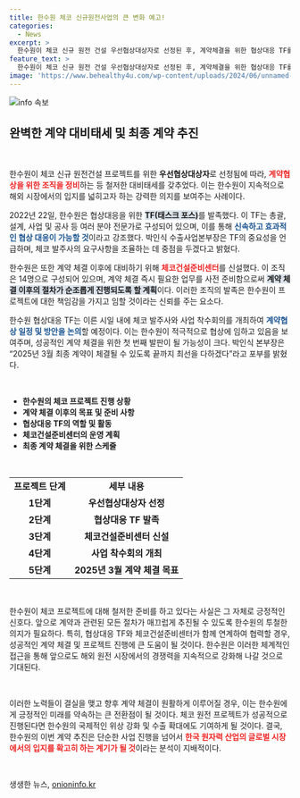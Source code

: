 ```yaml
---
title: 한수원 체코 신규원전사업의 큰 변화 예고!
categories:
  - News
excerpt: >
  한수원이 체코 신규 원전 건설 우선협상대상자로 선정된 후, 계약체결을 위한 협상대응 TF를 발족하며 본격적인 준비에 나섰다. 2025년 3월 최종 계약 목표, 체코 발주사와의 협상도 빠르게 진행될 예정이다.
feature_text: >
  한수원이 체코 신규 원전 건설 우선협상대상자로 선정된 후, 계약체결을 위한 협상대응 TF를 발족하며 본격적인 준비에 나섰다. 2025년 3월 최종 계약 목표, 체코 발주사와의 협상도 빠르게 진행될 예정이다.
image: 'https://www.behealthy4u.com/wp-content/uploads/2024/06/unnamed-file.png'
---
```


<p><img src="https://www.behealthy4u.com/wp-content/uploads/2024/06/unnamed-file.png" alt="info 속보" /></p>

<h2 data-ke-size="size26">완벽한 계약 대비태세 및 최종 계약 추진</h2>

<p data-ke-size="size16">&nbsp;</p>

<p data-ke-size="size16">한수원이 체코 신규 원전건설 프로젝트를 위한 <b>우선협상대상자</b>로 선정됨에 따라, <b><span style="color: #ee2323;">계약협상을 위한 조직을 정비</span></b>하는 등 철저한 대비태세를 갖추었다. 이는 한수원이 지속적으로 해외 시장에서의 입지를 넓히고자 하는 강력한 의지를 보여주는 사례이다.</p>

<p data-ke-size="size16">2022년 22일, 한수원은 협상대응을 위한 <b><span style="background-color: #21538527;">TF(태스크 포스)</span></b>를 발족했다. 이 TF는 총괄, 설계, 사업 및 공사 등 여러 분야 전문가로 구성되어 있으며, 이를 통해 <b><span style="color: #1a5490;">신속하고 효과적인 협상 대응이 가능할 것</span></b>이라고 강조했다. 박인식 수출사업본부장은 TF의 중요성을 언급하며, 체코 발주사의 요구사항을 조율하는 데 중점을 두겠다고 밝혔다.</p>

<p data-ke-size="size16">한수원은 또한 계약 체결 이후에 대비하기 위해 <b><span style="color: #ee2323;">체코건설준비센터</span></b>를 신설했다. 이 조직은 14명으로 구성되어 있으며, 계약 체결 즉시 필요한 업무를 사전 준비함으로써 <b><span style="background-color: #21538527;">계약 체결 이후의 절차가 순조롭게 진행되도록 할 계획</span></b>이다. 이러한 조직의 발족은 한수원이 프로젝트에 대한 책임감을 가지고 임할 것이라는 신뢰를 주는 요소다.</p>

<p data-ke-size="size16">한수원 협상대응 TF는 이른 시일 내에 체코 발주사와 사업 착수회의를 개최하여 <b><span style="color: #1a5490;">계약협상 일정 및 방안을 논의</span></b>할 예정이다. 이는 한수원이 적극적으로 협상에 임하고 있음을 보여주며, 성공적인 계약 체결을 위한 첫 번째 발판이 될 가능성이 크다. 박인식 본부장은 “2025년 3월 최종 계약이 체결될 수 있도록 끝까지 최선을 다하겠다”라고 포부를 밝혔다.</p>

<p data-ke-size="size16">&nbsp;</p>

<ul>
<li><b>한수원의 체코 프로젝트 진행 상황</b></li>
<li><b>계약 체결 이후의 목표 및 준비 사항</b></li>
<li><b>협상대응 TF의 역할 및 활동</b></li>
<li><b>체코건설준비센터의 운영 계획</b></li>
<li><b>최종 계약 체결을 위한 스케줄</b></li>
</ul>

<p data-ke-size="size16">&nbsp;</p>

<table style="width: 100%; border-collapse: collapse;">
<tr>
<td style="text-align: center; height: 17px;"><b>프로젝트 단계</b></td>
<td style="text-align: center; height: 17px;"><b>세부 내용</b></td>
</tr>
<tr>
<td style="text-align: center; height: 17px;"><b>1단계</b></td>
<td style="text-align: center; height: 17px;"><b>우선협상대상자 선정</b></td>
</tr>
<tr>
<td style="text-align: center; height: 17px;"><b>2단계</b></td>
<td style="text-align: center; height: 17px;"><b>협상대응 TF 발족</b></td>
</tr>
<tr>
<td style="text-align: center; height: 17px;"><b>3단계</b></td>
<td style="text-align: center; height: 17px;"><b>체코건설준비센터 신설</b></td>
</tr>
<tr>
<td style="text-align: center; height: 17px;"><b>4단계</b></td>
<td style="text-align: center; height: 17px;"><b>사업 착수회의 개최</b></td>
</tr>
<tr>
<td style="text-align: center; height: 17px;"><b>5단계</b></td>
<td style="text-align: center; height: 17px;"><b>2025년 3월 계약 체결 목표</b></td>
</tr>
</table>

<p data-ke-size="size16">&nbsp;</p>

<p data-ke-size="size16">한수원이 체코 프로젝트에 대해 철저한 준비를 하고 있다는 사실은 그 자체로 긍정적인 신호다. 앞으로 계약과 관련된 모든 절차가 매끄럽게 추진될 수 있도록 한수원의 투철한 의지가 필요하다. 특히, 협상대응 TF와 체코건설준비센터가 함께 연계하여 협력할 경우, 성공적인 계약 체결 및 프로젝트 진행에 큰 도움이 될 것이다. 한수원은 이러한 체계적인 접근을 통해 앞으로도 해외 원전 시장에서의 경쟁력을 지속적으로 강화해 나갈 것으로 기대된다.</p>

<p data-ke-size="size16">&nbsp;</p>

<p data-ke-size="size16">이러한 노력들이 결실을 맺고 향후 계약 체결이 원활하게 이루어질 경우, 이는 한수원에게 긍정적인 미래를 약속하는 큰 전환점이 될 것이다. 체코 원전 프로젝트가 성공적으로 진행된다면 한수원의 국제적인 위상 강화 및 수출 확대에도 기여하게 될 것이다. 결국, 한수원의 이번 계약 추진은 단순한 사업 진행을 넘어서 <b><span style="color: #ee2323;">한국 원자력 산업의 글로벌 시장에서의 입지를 확고히 하는 계기가 될 것</span></b>이라는 분석이 지배적이다.</p>

<p data-ke-size="size16">&nbsp;</p>
생생한 뉴스, <a href="https://onioninfo.kr" rel="dofollow">onioninfo.kr</a>


